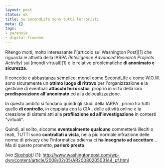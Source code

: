 ```yaml
--- 
layout: post
status: ok
title: Su SecondLife sono tutti Terroristi
meta: {}
tags: 
- paranoia
- digital-freedom
---
```

Ritengo molti, molto interessante l'[articolo sul Washington Post][1] che riguarda le attività della IARPA *(Intelligence Advanced Research Projects Activity)* sui [mondi virtuali][1] e le relative problematiche **di anonimato e sicurezza**.  
  
Il concetto è abbastanza semplice: mondi come SecondLife e come W.O.W. sono sicuramente un **ottimo luogo di ritrovo** per l'organizzazione e la gestione di eventuali **attacchi terroristici**, proprio in virtù della loro **predisposizione all'anonimato** ed alla delocalizzazione.  
  
In questo ambito si fondano quindi gli studi della IARPA , primo tra tutti quello **di controllo**, in coppiata con la CIA , delle attività online e la creazione di sistemi atti alla **profilazione ed all'investigazione** in contesti "virtuali".  
  
Quindi, al solito, siccome **eventualmente qualcuno** commetterà illeciti o reati, TUTTI sono **controllati a vista**, nella più normale infrazione delle norme di privacy che l'informatica odierna ci **ha insegnato ad accettare**... Ma di questo prometto, **parlerò presto**.    
  
*(via [Slashdot](http://it.slashdot.org/article.pl?sid=08/02/07/0322256&from=rss))*
[1]: http://www.washingtonpost.com/wp-dyn/content/article/2008/02/05/AR2008020503144_pf.html 
